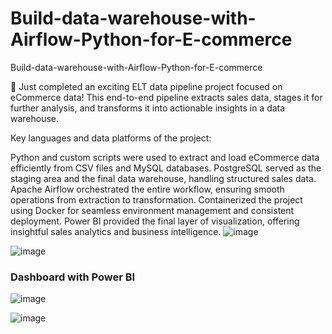 # Build-data-warehouse-with-Airflow-Python-for-E-commerce
 Build-data-warehouse-with-Airflow-Python-for-E-commerce

🚀 Just completed an exciting ELT data pipeline project focused on eCommerce data! This end-to-end pipeline extracts sales data, stages it for further analysis, and transforms it into actionable insights in a data warehouse.

Key languages and data platforms of the project:

Python and custom scripts were used to extract and load eCommerce data efficiently from CSV files and MySQL databases.
PostgreSQL served as the staging area and the final data warehouse, handling structured sales data.
Apache Airflow orchestrated the entire workflow, ensuring smooth operations from extraction to transformation.
Containerized the project using Docker for seamless environment management and consistent deployment.
Power BI provided the final layer of visualization, offering insightful sales analytics and business intelligence.
![image](https://github.com/user-attachments/assets/6eaf6963-8272-437a-9bdf-1b57bfc538e2)


![image](https://github.com/user-attachments/assets/45bd11be-7501-4d12-b33a-47399a763518)


### Dashboard with Power BI
![image](https://github.com/user-attachments/assets/5be72d62-6aa3-44c5-ab8d-6001057d7434)

![image](https://github.com/user-attachments/assets/7f9478a9-dc41-4573-bb89-3ecc1332b4ca)

